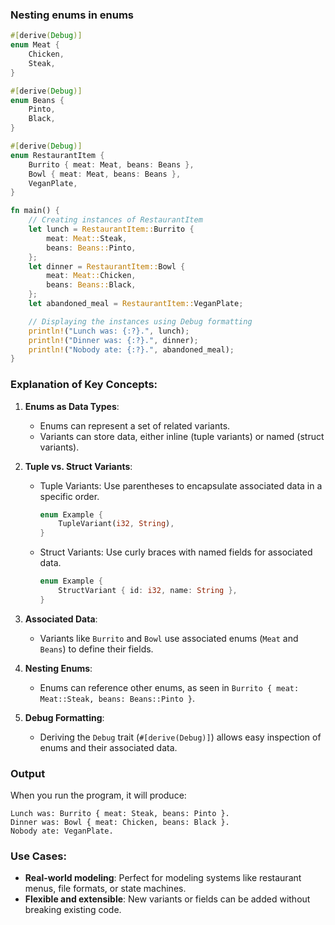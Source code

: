 ### Nesting enums in enums

```rust
#[derive(Debug)]
enum Meat {
    Chicken,
    Steak,
}

#[derive(Debug)]
enum Beans {
    Pinto,
    Black,
}

#[derive(Debug)]
enum RestaurantItem {
    Burrito { meat: Meat, beans: Beans },
    Bowl { meat: Meat, beans: Beans },
    VeganPlate,
}

fn main() {
    // Creating instances of RestaurantItem
    let lunch = RestaurantItem::Burrito {
        meat: Meat::Steak,
        beans: Beans::Pinto,
    };
    let dinner = RestaurantItem::Bowl {
        meat: Meat::Chicken,
        beans: Beans::Black,
    };
    let abandoned_meal = RestaurantItem::VeganPlate;

    // Displaying the instances using Debug formatting
    println!("Lunch was: {:?}.", lunch);
    println!("Dinner was: {:?}.", dinner);
    println!("Nobody ate: {:?}.", abandoned_meal);
}
```

### Explanation of Key Concepts:
1. **Enums as Data Types**:
   - Enums can represent a set of related variants.
   - Variants can store data, either inline (tuple variants) or named (struct variants).

2. **Tuple vs. Struct Variants**:
   - Tuple Variants: Use parentheses to encapsulate associated data in a specific order.
     ```rust
     enum Example {
         TupleVariant(i32, String),
     }
     ```
   - Struct Variants: Use curly braces with named fields for associated data.
     ```rust
     enum Example {
         StructVariant { id: i32, name: String },
     }
     ```

3. **Associated Data**:
   - Variants like `Burrito` and `Bowl` use associated enums (`Meat` and `Beans`) to define their fields.

4. **Nesting Enums**:
   - Enums can reference other enums, as seen in `Burrito { meat: Meat::Steak, beans: Beans::Pinto }`.

5. **Debug Formatting**:
   - Deriving the `Debug` trait (`#[derive(Debug)]`) allows easy inspection of enums and their associated data.

### Output
When you run the program, it will produce:

```
Lunch was: Burrito { meat: Steak, beans: Pinto }.
Dinner was: Bowl { meat: Chicken, beans: Black }.
Nobody ate: VeganPlate.
```

### Use Cases:
- **Real-world modeling**: Perfect for modeling systems like restaurant menus, file formats, or state machines.
- **Flexible and extensible**: New variants or fields can be added without breaking existing code.
